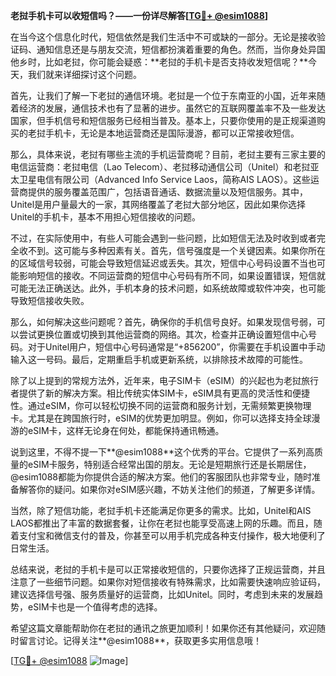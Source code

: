 **老挝手机卡可以收短信吗？——一份详尽解答[[TG💪+ @esim1088](https://t.me/s/esim1088)]**

在当今这个信息化时代，短信依然是我们生活中不可或缺的一部分。无论是接收验证码、通知信息还是与朋友交流，短信都扮演着重要的角色。然而，当你身处异国他乡时，比如老挝，你可能会疑惑：**老挝的手机卡是否支持收发短信呢？**今天，我们就来详细探讨这个问题。

首先，让我们了解一下老挝的通信环境。老挝是一个位于东南亚的小国，近年来随着经济的发展，通信技术也有了显著的进步。虽然它的互联网覆盖率不及一些发达国家，但手机信号和短信服务已经相当普及。基本上，只要你使用的是正规渠道购买的老挝手机卡，无论是本地运营商还是国际漫游，都可以正常接收短信。

那么，具体来说，老挝有哪些主流的手机运营商呢？目前，老挝主要有三家主要的电信运营商：老挝电信（Lao Telecom）、老挝移动通信公司（Unitel）和老挝亚太卫星电信有限公司（Advanced Info Service Laos，简称AIS LAOS）。这些运营商提供的服务覆盖范围广，包括语音通话、数据流量以及短信服务。其中，Unitel是用户量最大的一家，其网络覆盖了老挝大部分地区，因此如果你选择Unitel的手机卡，基本不用担心短信接收的问题。

不过，在实际使用中，有些人可能会遇到一些问题，比如短信无法及时收到或者完全收不到。这可能与多种因素有关。首先，信号强度是一个关键因素。如果你所在的区域信号较弱，可能会导致短信延迟或丢失。其次，短信中心号码设置不当也可能影响短信的接收。不同运营商的短信中心号码有所不同，如果设置错误，短信就可能无法正确送达。此外，手机本身的技术问题，如系统故障或软件冲突，也可能导致短信接收失败。

那么，如何解决这些问题呢？首先，确保你的手机信号良好。如果发现信号弱，可以尝试更换位置或切换到其他运营商的网络。其次，检查并正确设置短信中心号码。对于Unitel用户，短信中心号码通常是“+856200”，你需要在手机设置中手动输入这一号码。最后，定期重启手机或更新系统，以排除技术故障的可能性。

除了以上提到的常规方法外，近年来，电子SIM卡（eSIM）的兴起也为老挝旅行者提供了新的解决方案。相比传统实体SIM卡，eSIM具有更高的灵活性和便捷性。通过eSIM，你可以轻松切换不同的运营商和服务计划，无需频繁更换物理卡。尤其是在跨国旅行时，eSIM的优势更加明显。例如，你可以选择支持全球漫游的eSIM卡，这样无论身在何处，都能保持通讯畅通。

说到这里，不得不提一下**@esim1088**这个优秀的平台。它提供了一系列高质量的eSIM卡服务，特别适合经常出国的朋友。无论是短期旅行还是长期居住，@esim1088都能为你提供合适的解决方案。他们的客服团队也非常专业，随时准备解答你的疑问。如果你对eSIM感兴趣，不妨关注他们的频道，了解更多详情。

当然，除了短信功能，老挝手机卡还能满足你更多的需求。比如，Unitel和AIS LAOS都推出了丰富的数据套餐，让你在老挝也能享受高速上网的乐趣。而且，随着支付宝和微信支付的普及，你甚至可以用手机完成各种支付操作，极大地便利了日常生活。

总结来说，老挝的手机卡是可以正常接收短信的，只要你选择了正规运营商，并且注意了一些细节问题。如果你对短信接收有特殊需求，比如需要快速响应验证码，建议选择信号强、服务质量好的运营商，比如Unitel。同时，考虑到未来的发展趋势，eSIM卡也是一个值得考虑的选择。

希望这篇文章能帮助你在老挝的通讯之旅更加顺利！如果你还有其他疑问，欢迎随时留言讨论。记得关注**@esim1088**，获取更多实用信息哦！

[[TG💪+ @esim1088](https://t.me/s/esim1088) ![Image](https://i.postimg.cc/4NQfJmqS/Snipaste-2025-05-13-00-14-12.png)]